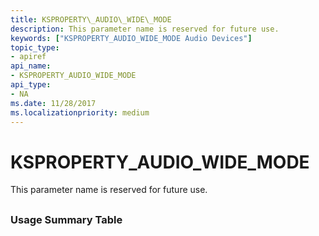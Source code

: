 ```yaml
---
title: KSPROPERTY\_AUDIO\_WIDE\_MODE
description: This parameter name is reserved for future use.
keywords: ["KSPROPERTY_AUDIO_WIDE_MODE Audio Devices"]
topic_type:
- apiref
api_name:
- KSPROPERTY_AUDIO_WIDE_MODE
api_type:
- NA
ms.date: 11/28/2017
ms.localizationpriority: medium
---
```


# KSPROPERTY\_AUDIO\_WIDE\_MODE


This parameter name is reserved for future use.

## <span id="ddk_ksproperty_audio_wide_mode_ks"></span><span id="DDK_KSPROPERTY_AUDIO_WIDE_MODE_KS"></span>


### <span id="Usage_Summary_Table"></span><span id="usage_summary_table"></span><span id="USAGE_SUMMARY_TABLE"></span>Usage Summary Table

 

 





